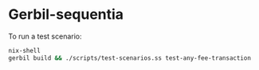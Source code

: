 # Gerbil-sequentia

To run a test scenario: 

```bash
nix-shell
gerbil build && ./scripts/test-scenarios.ss test-any-fee-transaction
```
